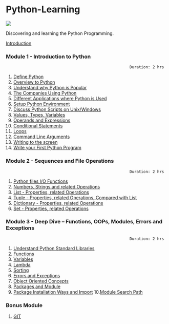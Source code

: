 # Python-Learning

![](https://www.python.org/static/img/python-logo.png)

Discovering and learning the Python Programming.

[Introduction](Introduction.md)

### Module 1 - Introduction to Python                                 
                                                          Duration: 2 hrs

1.  [Define Python](/Module-1/1_define_python.md)
2.  [Overview to Python](/Module-1/2_overview_to_python.md)
3.  [Understand why Python is Popular](/Module-1/3_popularity_and_applications.md)
4.  [The Companies Using Python](/Module-1/3_popularity_and_applications.md)
5.  [Different Applications where Python is Used](/Module-1/3_popularity_and_applications.md)
6.  [Setup Python Environment](/Module-1/4_setup_python_environment.md)
7.  [Discuss Python Scripts on Unix/Windows](/Module-1/4_setup_python_environment.md)
8.  [Values, Types, Variables](/Module-1/5_variables_to_expressions.md)
9.  [Operands and Expressions](/Module-1/5_variables_to_expressions.md)
10. [Conditional Statements](/Module-1/6_loops_and_conditions.md)
11. [Loops](/Module-1/6_loops_and_conditions.md)
12. [Command Line Arguments](/Module-1/7_command_line_and_python_program.md)
13. [Writing to the screen](/Module-1/7_command_line_and_python_program.md)
14. [Write your First Python Program](/Module-1/7_command_line_and_python_program.md)

### Module 2 - Sequences and File Operations                                 
                                                          Duration: 2 hrs

1. [Python files I/O Functions](/Module-2/1_file_functions.md)
2. [Numbers, Strings and related Operations](/Module-2/2_numbers_strings_functions.md)
3. [List - Properties, related Operations](/Module-2/3_list.md)
4. [Tuple - Properties, related Operations, Compared with List](/Module-2/4_tuple.md)
5. [Dictionary - Properties, related Operations](/Module-2/5_dictionary.md)
6. [Set - Properties, related Operations](/Module-2/6_set.md)

### Module 3 - Deep Dive – Functions, OOPs, Modules, Errors and Exceptions                                 
                                                          Duration: 2 hrs

1. [Understand Python Standard Libraries](/Module-3/1_python_standard_libraries.md)
2. [Functions](/Module-3/2_functions.md)
3. [Variables](/Module-3/3_Variables.md)
4. [Lambda](/Module-3/4_Lambda.md)
5. [Sorting](/Module-3/5_Sorting.md)
6. [Errors and Exceptions](/Module-3/6_Errors_and_Exceptions.md)
7. [Object Oriented Concepts](/Module-3/7_Object_Oriented_Concepts.md)
8. [Packages and Module](/Module-3/8_Packages_and_Module.md)
9. [Package Installation Ways and Import](/Module-3/9_Package_Installation_Ways_and_Import.md)
10.[Module Search Path](/Module-3/10_Module_Search_Path.md)


### Bonus Module
1. [GIT](/Module-6/1_introduction_git.md)